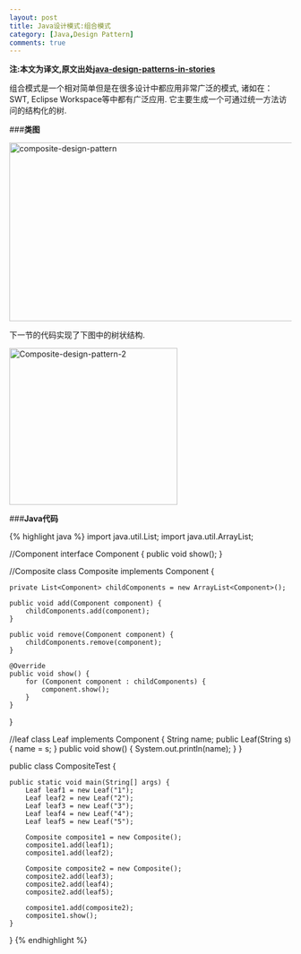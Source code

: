 ```yaml
---
layout: post
title: Java设计模式:组合模式
category: [Java,Design Pattern]
comments: true
---
```


**注:本文为译文,原文出处[java-design-patterns-in-stories](http://www.programcreek.com/java-design-patterns-in-stories/)**

组合模式是一个相对简单但是在很多设计中都应用非常广泛的模式, 诸如在：SWT, Eclipse Workspace等中都有广泛应用. 它主要生成一个可通过统一方法访问的结构化的树. 



###**类图**

<img width="519" height="319" class="alignleft size-full wp-image-7774" alt="composite-design-pattern" src="http://www.programcreek.com/wp-content/uploads/2013/02/composite-design-pattern.png">

下一节的代码实现了下图中的树状结构.

<img width="300" height="280" class="alignleft size-full wp-image-7775" alt="Composite-design-pattern-2" src="http://www.programcreek.com/wp-content/uploads/2013/02/Composite-design-pattern-2.png">

###**Java代码**

{% highlight java %}
import java.util.List;
import java.util.ArrayList;
 
//Component
interface Component {
    public void show();
}
 
//Composite
class Composite implements Component {
 
    private List<Component> childComponents = new ArrayList<Component>();
 
    public void add(Component component) {
        childComponents.add(component);
    }
 
    public void remove(Component component) {
        childComponents.remove(component);
    }
 
    @Override
    public void show() {
        for (Component component : childComponents) {
            component.show();
        }
    }
}
 
//leaf
class Leaf implements Component {
    String name;
    public Leaf(String s){
        name = s;
    }
    public void show() {
        System.out.println(name);
    }
}
 
 
public class CompositeTest {
 
    public static void main(String[] args) {
        Leaf leaf1 = new Leaf("1");
        Leaf leaf2 = new Leaf("2");
        Leaf leaf3 = new Leaf("3");
        Leaf leaf4 = new Leaf("4");
        Leaf leaf5 = new Leaf("5");
 
        Composite composite1 = new Composite();
        composite1.add(leaf1);
        composite1.add(leaf2);
 
        Composite composite2 = new Composite();        
        composite2.add(leaf3);
        composite2.add(leaf4);
        composite2.add(leaf5);
 
        composite1.add(composite2);
        composite1.show();
    }
}
{% endhighlight %}